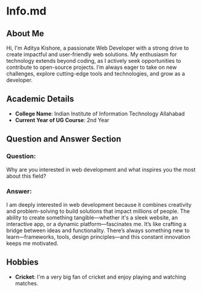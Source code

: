 # Info.md

## About Me
Hi, I'm Aditya Kishore, a passionate Web Developer with a strong drive to create impactful and user-friendly web solutions. My enthusiasm for technology extends beyond coding, as I actively seek opportunities to contribute to open-source projects. I’m always eager to take on new challenges, explore cutting-edge tools and technologies, and grow as a developer. 

## Academic Details
- **College Name**: Indian Institute of Information Technology Allahabad
- **Current Year of UG Course**: 2nd Year  

## Question and Answer Section
### Question:
Why are you interested in web development and what inspires you the most about this field?  

### Answer:
I am deeply interested in web development because it combines creativity and problem-solving to build solutions that impact millions of people. The ability to create something tangible—whether it's a sleek website, an interactive app, or a dynamic platform—fascinates me. It’s like crafting a bridge between ideas and functionality. There’s always something new to learn—frameworks, tools, design principles—and this constant innovation keeps me motivated.

## Hobbies
- **Cricket**: I'm a very big fan of cricket and enjoy playing and watching matches.
